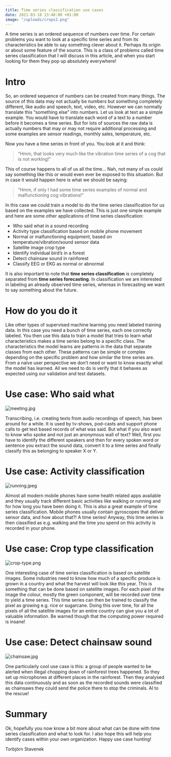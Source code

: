 ```yaml
---
title: Time series classification use cases
date: 2021-03-10 13:48:00 +01:00
image: "/uploads/crops2.png"
---
```


A time series is an ordered sequence of numbers over time. For certain problems you want to  look at a specific time series and from its characteristics be able to say something clever about it. Perhaps its origin or about some feature of the source. This is a class of problems called time series classification that I will discuss in this article, and when you start looking for them they pop up absolutely everywhere! 


# Intro
So, an ordered sequence of numbers can be created from many things. The source of this data may not actually be numbers but something completely different, like audio and speech, text, video, etc. However we can normally translate this “something else” into numbers. Let us look at text as a simple example. You would have to translate each word of a text to a number before it becomes a time series. But for lots of sources the raw data is actually numbers that may or may not require additional processing and some examples are sensor readings, monthly sales, temperature, etc. 

Now you have a time series in front of you. You look at it and think:

> “Hmm, that looks very much like the vibration time series of a cog that is not working!”

This of course happens to all of us all the time… Nah, not many of us could say something like this or would even ever be exposed to this situation. But in case it would happen here is what we should be saying:

> “Hmm, if only I had some time series examples of normal and malfunctioning cog vibrations!” 

In this case we could train a model to do the time series classification for us based on the examples we have collected. This is just one simple example and here are some other applications of time series classification:

* Who said what in a sound recording
* Activity type classification based on mobile phone movement
* Normal or malfunctioning equipment, based on temperature/vibration/sound sensor data
* Satellite image crop type 
* Identify individual bird’s in a forest
* Detect chainsaw sound in rainforest
* Classify EEG or EKG as normal or abnormal

It is also important to note that **time series classification** is completely separated from **time series forecasting**. In classification we are interested in labeling an already observed time series, whereas in forecasting we want to say something about the future.

# How do you do it
Like other types of supervised machine learning you need labeled training data. In this case you need a bunch of time series, each one correctly labeled. You then use this data to train a model that tries to learn what characteristics makes a time series belong to a specific class. The characteristics the model learns are patterns in the data that separate classes from each other. These patterns can be simple or complex depending on the specific problem and how similar the time series are. From a naïve user perspective we don’t need or want to know exactly what the model has learned. All we need to do is verify that it behaves as expected using our validation and test datasets.

# Use case: Who said what

![meeting.jpg](/uploads/meeting.jpg)

Transcribing, i.e. creating texts from audio recordings of speech, has been around for a while. It is used by tv-shows, pod-casts and support phone calls to get text based records of what was said. But what if you also want to know who spoke and not just an anonymous wall of text? Well, first you have to identify the different speakers and then for every spoken word or sentence you extract the sound data, convert it to a time series and finally classify this as belonging to speaker X or Y.

# Use case: Activity classification

![running.jpeg](/uploads/running.jpeg)

Almost all modern mobile phones have some health related apps available and they usually track different basic activities like walking or running and for how long you have been doing it. This is also a great example of time series classification. Mobile phones usually contain gyroscopes that deliver sensor data, and how about that?! A time series! Anyway, this time series is then classified as e.g. walking and the time you spend on this activity is recorded in your phone. 

# Use case: Crop type classification

![crop-type.png](/uploads/crop-type.png)

One interesting case of time series classification is based on satellite images. Some industries need to know how much of a specific produce is grown in a country and what the harvest will look like this year. This is something that can be done based on satellite images. For each pixel of the image the colour, mostly the green component, will be recorded over time to yield a time series. This time series can then be trained to classify the pixel as growing e.g. rice or sugarcane. Doing this over time, for all the pixels of all the satellite images for an entire country can give you a lot of valuable information. Be warned though that the computing power required is insane!

# Use case: Detect chainsaw sound

![chainsaw.jpg](/uploads/chainsaw.jpg)

One particularly cool use case is this: a group of people wanted to be alerted when illegal chopping down of rainforest trees happened. So they set up microphones at different places in the rainforest. Then they analysed this data continuously and as soon as the recorded sounds were classified as chainsaws they could send the police there to stop the criminals. AI to the rescue!


# Summary

Ok, hopefully you now know a bit more about what can be done with time series classification and what to look for.  I also hope this will help you identify cases within your own organization. Happy use case hunting!

Torbjörn Stavenek
